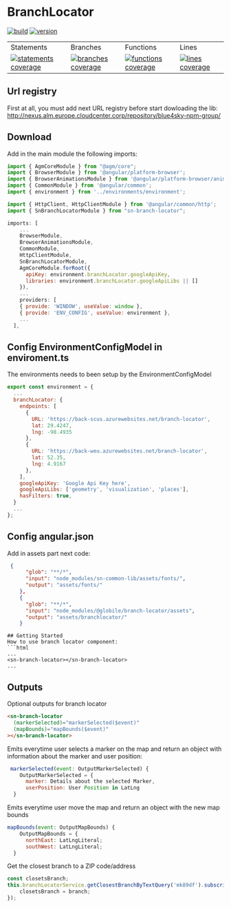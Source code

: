 # BranchLocator
<a href="https://nexus.devops.blue4sky.com/" rel="nofollow"><img id="Build" src="https://img.shields.io/badge/Build-OK-green.svg" alt="build"></a>
<a href="https://nexus.devops.blue4sky.com/" rel="nofollow"><img id="Version" src="https://img.shields.io/badge/Version-1.0.25-green.svg" alt="version"></a>
<table id="Coverage">
<tr><td>Statements</td><td>Branches</td><td>Functions</td><td>Lines</td></tr>
<tr>
<td>
<a href="https://nexus.devops.blue4sky.com/" rel="nofollow"><img id="Statements" src="https://img.shields.io/badge/Coverage-91.64%25-green.svg" alt="statements coverage"></a>
</td>
<td>
<a href="https://nexus.devops.blue4sky.com/" rel="nofollow"><img id="Branches" src="https://img.shields.io/badge/Coverage-80.26%25-green.svg" alt="branches coverage"></a>
</td>
<td>
<a href="https://nexus.devops.blue4sky.com/" rel="nofollow"><img id="Functions" src="https://img.shields.io/badge/Coverage-85.39%25-green.svg" alt="functions coverage"></a>
</td>
<td>
<a href="https://nexus.devops.blue4sky.com/" rel="nofollow"><img id="Lines" src="https://img.shields.io/badge/Coverage-91.39%25-green.svg" alt="lines coverage"></a>
</td>
</tr>
</table>

## Url registry
First at all, you must add next URL registry before start dowloading the lib:
http://nexus.alm.europe.cloudcenter.corp/repository/blue4sky-npm-group/

## Download
Add in the main module the following imports:
```typescript
import { AgmCoreModule } from "@agm/core";
import { BrowserModule } from '@angular/platform-browser';
import { BrowserAnimationsModule } from '@angular/platform-browser/animations';
import { CommonModule } from '@angular/common';
import { environment } from '../environments/environment';

import { HttpClient, HttpClientModule } from '@angular/common/http';
import { SnBranchLocatorModule } from "sn-branch-locator";
```
```js
imports: [
    ...
    BrowserModule,
    BrowserAnimationsModule,
    CommonModule,
    HttpClientModule,
    SnBranchLocatorModule,
    AgmCoreModule.forRoot({
      apiKey: environment.branchLocator.googleApiKey,
      libraries: environment.branchLocator.googleApiLibs || []
    }),
    ...
    providers: [
    { provide: 'WINDOW', useValue: window },
    { provide: 'ENV_CONFIG', useValue: environment },
    ...
  ],
```
## Config EnvironmentConfigModel in enviroment.ts
The environments needs to been setup by the EnvironmentConfigModel
```js
export const environment = {
  ...
  branchLocator: {
    endpoints: [
      {
        URL: 'https://back-scus.azurewebsites.net/branch-locator',
        lat: 29.4247,
        lng: -98.4935
      },
      {
        URL: 'https://back-weu.azurewebsites.net/branch-locator',
        lat: 52.35,
        lng: 4.9167
      },
    ],
    googleApiKey: 'Google Api Key here',
    googleApiLibs: ['geometry', 'visualization', 'places'],
    hasFilters: true,
  }
  ...
};
```
## Config angular.json
Add in assets part next code:
```json
 {
      "glob": "**/*",
      "input": "node_modules/sn-common-lib/assets/fonts/",
      "output": "assets/fonts/"
    },
    {
      "glob": "**/*",
      "input": "node_modules/@globile/branch-locator/assets",
      "output": "assets/branchlocator/"
    }
```
```
## Getting Started
How to use branch locator component:
```html
...
<sn-branch-locator></sn-branch-locator>
...
```
## Outputs
Optional outputs for branch locator
```html
<sn-branch-locator
  (markerSelected)="markerSelected($event)"
  (mapBounds)="mapBounds($event)"
></sn-branch-locator>
```
Emits everytime user selects a marker on the map and return an object with information about the
marker and user position:
```js
 markerSelected(event: OutputMarkerSelected) {
    OutputMarkerSelected = {
      marker: Details about the selected Marker,
      userPosition: User Position in LatLng
  }
```
Emits everytime user move the map and return an object with the new map bounds
```js
mapBounds(event: OutputMapBounds) {
    OutputMapBounds = {
      northEast: LatLngLiteral;
      southWest: LatLngLiteral;
  }
```
Get the closest branch to a ZIP code/address
```js
const closetsBranch;
this.branchLocatorService.getClosestBranchByTextQuery('mk89df').subscribe(branch => {
    closetsBranch = branch;
});
```
